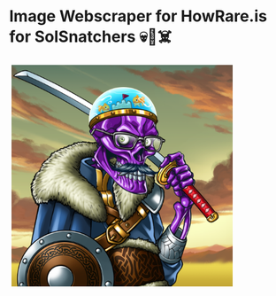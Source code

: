# Image Webscraper for HowRare.is for SolSnatchers 💀🦴☠️

<p align="left">
<img src="https://github.com/romaklym/howrare.is_image_scraper/blob/master/123_SolSnatcher%232907.png" alt="SolSnatcher" height="400" style="vertical-align:top; margin:4px">
</p>
